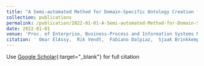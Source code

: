 ```yaml
---
title: "A Semi-automated Method for Domain-Specific Ontology Creation from Medical Guidelines"
collection: publications
permalink: /publication/2022-01-01-A-Semi-automated-Method-for-Domain-Specific-Ontology-Creation-from-Medical-Guidelines
date: 2022-01-01
venue: 'Proc. of Enterprise, Business-Process and Information Systems Modeling'
citation: ' Omar ElAssy,  Rik Vendt,  Fabiano Dalpiaz,  Sjaak Brinkkemper, &quot;A Semi-automated Method for Domain-Specific Ontology Creation from Medical Guidelines.&quot; Proc. of Enterprise, Business-Process and Information Systems Modeling, 2022.'
---
```

Use [Google Scholar](https://scholar.google.com/scholar?q=A+Semi+automated+Method+for+Domain+Specific+Ontology+Creation+from+Medical+Guidelines){:target="_blank"} for full citation